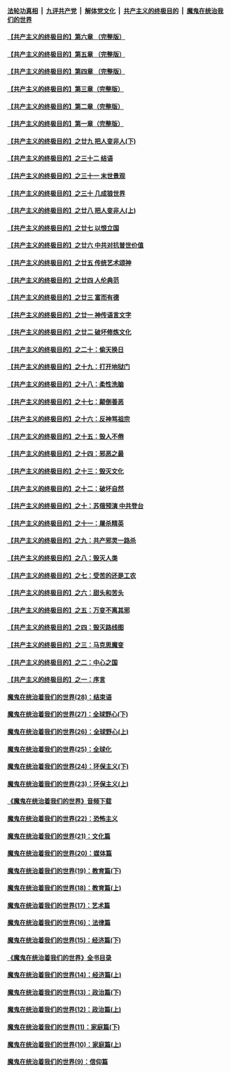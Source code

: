 ####  [法轮功真相](../../../../basic/blob/master/README.md?t=04051630) &nbsp;|&nbsp; [九评共产党](../../../../9ping.md/blob/master/README.md?t=04051630) &nbsp;|&nbsp; [解体党文化](../../../../jtdwh.md/blob/master/README.md?t=04051630)  &nbsp;|&nbsp; [共产主义的终极目的](../../../../gczydzjmd.md/blob/master/README.md?t=04051630) &nbsp;|&nbsp; [魔鬼在统治我们的世界](../../../../mgztzwmdsj.md/blob/master/README.md?t=04051630) 

#### [【共产主义的终极目的】第六章 （完整版）](../pages/nsc422/n11428913.md?t=04051630) 

#### [【共产主义的终极目的】第五章 （完整版）](../pages/nsc422/n11428912.md?t=04051630) 

#### [【共产主义的终极目的】第四章 （完整版）](../pages/nsc422/n11428907.md?t=04051630) 

#### [【共产主义的终极目的】第三章（完整版）](../pages/nsc422/n11428848.md?t=04051630) 

#### [【共产主义的终极目的】第二章（完整版）](../pages/nsc422/n11428831.md?t=04051630) 

#### [【共产主义的终极目的】第一章（完整版）](../pages/nsc422/n11417651.md?t=04051630) 

#### [【共产主义的终极目的】之廿九 把人变非人(下)](../pages/nsc422/n11344140.md?t=04051630) 

#### [【共产主义的终极目的】之三十二 结语](../pages/nsc422/n11360535.md?t=04051630) 

#### [【共产主义的终极目的】之三十一 末世景观](../pages/nsc422/n11351129.md?t=04051630) 

#### [【共产主义的终极目的】之三十 几成狼世界](../pages/nsc422/n11348280.md?t=04051630) 

#### [【共产主义的终极目的】之廿八 把人变非人(上)](../pages/nsc422/n11340492.md?t=04051630) 

#### [【共产主义的终极目的】之廿七 以恨立国](../pages/nsc422/n11336944.md?t=04051630) 

#### [【共产主义的终极目的】之廿六 中共对抗普世价值](../pages/nsc422/n11324785.md?t=04051630) 

#### [【共产主义的终极目的】之廿五 传统艺术颂神](../pages/nsc422/n11296396.md?t=04051630) 

#### [【共产主义的终极目的】之廿四 人伦典范](../pages/nsc422/n11296397.md?t=04051630) 

#### [【共产主义的终极目的】之廿三 富而有德](../pages/nsc422/n11283598.md?t=04051630) 

#### [【共产主义的终极目的】之廿一 神传语言文字](../pages/nsc422/n11263265.md?t=04051630) 

#### [【共产主义的终极目的】之廿二 破坏修炼文化](../pages/nsc422/n11245728.md?t=04051630) 

#### [【共产主义的终极目的】之二十：偷天换日](../pages/nsc422/n11238846.md?t=04051630) 

#### [【共产主义的终极目的】之十九：打开地狱门](../pages/nsc422/n11206376.md?t=04051630) 

#### [【共产主义的终极目的】之十八：柔性洗脑](../pages/nsc422/n11199994.md?t=04051630) 

#### [【共产主义的终极目的】之十七：颠倒善恶](../pages/nsc422/n11179782.md?t=04051630) 

#### [【共产主义的终极目的】之十六：反神骂祖宗](../pages/nsc422/n11166798.md?t=04051630) 

#### [【共产主义的终极目的】之十五：毁人不倦](../pages/nsc422/n11166792.md?t=04051630) 

#### [【共产主义的终极目的】之十四：邪恶之最](../pages/nsc422/n11150249.md?t=04051630) 

#### [【共产主义的终极目的】之十三：毁灭文化](../pages/nsc422/n11135227.md?t=04051630) 

#### [【共产主义的终极目的】之十二：破坏自然](../pages/nsc422/n11135214.md?t=04051630) 

#### [【共产主义的终极目的】之十：苏俄预演 中共登台](../pages/nsc422/n11118424.md?t=04051630) 

#### [【共产主义的终极目的】之十一：屠杀精英](../pages/nsc422/n11118442.md?t=04051630) 

#### [【共产主义的终极目的】之九：共产邪灵一路杀](../pages/nsc422/n11114139.md?t=04051630) 

#### [【共产主义的终极目的】之八：毁灭人类](../pages/nsc422/n11108503.md?t=04051630) 

#### [【共产主义的终极目的】之七：受苦的还是工农](../pages/nsc422/n11101809.md?t=04051630) 

#### [【共产主义的终极目的】之六：甜头和苦头](../pages/nsc422/n11096971.md?t=04051630) 

#### [【共产主义的终极目的】之五：万变不离其邪](../pages/nsc422/n11091285.md?t=04051630) 

#### [【共产主义的终极目的】之四：毁灭路线图](../pages/nsc422/n11086284.md?t=04051630) 

#### [【共产主义的终极目的】之三：马克思魔变](../pages/nsc422/n11061941.md?t=04051630) 

#### [【共产主义的终极目的】之二：中心之国](../pages/nsc422/n11047728.md?t=04051630) 

#### [【共产主义的终极目的】之一：序言](../pages/nsc422/n11086077.md?t=04051630) 

#### [魔鬼在统治着我们的世界(28)：结束语](../pages/nsc422/n10936246.md?t=04051630) 

#### [魔鬼在统治着我们的世界(27)：全球野心(下)](../pages/nsc422/n10928319.md?t=04051630) 

#### [魔鬼在统治着我们的世界(26)：全球野心(上)](../pages/nsc422/n10900318.md?t=04051630) 

#### [魔鬼在统治着我们的世界(25)：全球化](../pages/nsc422/n10788205.md?t=04051630) 

#### [魔鬼在统治着我们的世界(24)：环保主义(下)](../pages/nsc422/n10695307.md?t=04051630) 

#### [魔鬼在统治着我们的世界(23)：环保主义(上)](../pages/nsc422/n10688613.md?t=04051630) 

#### [《魔鬼在统治着我们的世界》音频下载](../pages/nsc422/n10635553.md?t=04051630) 

#### [魔鬼在统治着我们的世界(22)：恐怖主义](../pages/nsc422/n10614727.md?t=04051630) 

#### [魔鬼在统治着我们的世界(21)：文化篇](../pages/nsc422/n10597706.md?t=04051630) 

#### [魔鬼在统治着我们的世界(20)：媒体篇](../pages/nsc422/n10586579.md?t=04051630) 

#### [魔鬼在统治着我们的世界(19)：教育篇(下)](../pages/nsc422/n10564808.md?t=04051630) 

#### [魔鬼在统治着我们的世界(18)：教育篇(上)](../pages/nsc422/n10526970.md?t=04051630) 

#### [魔鬼在统治着我们的世界(17)：艺术篇](../pages/nsc422/n10499093.md?t=04051630) 

#### [魔鬼在统治着我们的世界(16)：法律篇](../pages/nsc422/n10485969.md?t=04051630) 

#### [魔鬼在统治着我们的世界(15)：经济篇(下)](../pages/nsc422/n10469975.md?t=04051630) 

#### [《魔鬼在统治着我们的世界》全书目录](../pages/nsc422/n10464261.md?t=04051630) 

#### [魔鬼在统治着我们的世界(14)：经济篇(上)](../pages/nsc422/n10457370.md?t=04051630) 

#### [魔鬼在统治着我们的世界(13)：政治篇(下)](../pages/nsc422/n10448270.md?t=04051630) 

#### [魔鬼在统治着我们的世界(12)：政治篇(上)](../pages/nsc422/n10444576.md?t=04051630) 

#### [魔鬼在统治着我们的世界(11)：家庭篇(下)](../pages/nsc422/n10440961.md?t=04051630) 

#### [魔鬼在统治着我们的世界(10)：家庭篇(上)](../pages/nsc422/n10435448.md?t=04051630) 

#### [魔鬼在统治着我们的世界(9)：信仰篇](../pages/nsc422/n10432159.md?t=04051630) 

